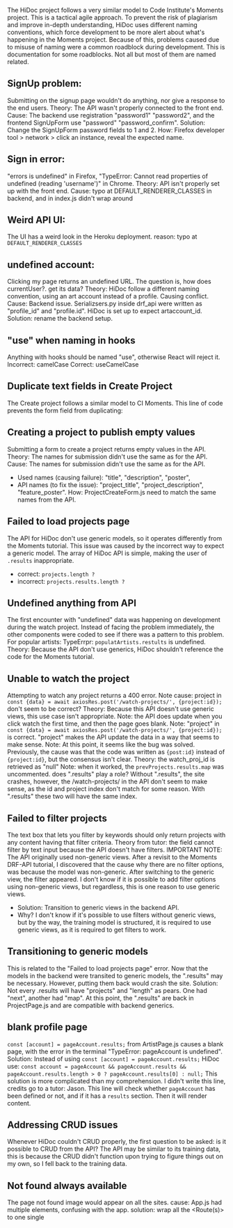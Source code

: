The HiDoc project follows a very similar model to Code Institute's Moments project. This is a tactical agile approach. To prevent the risk of plagiarism and improve in-depth understanding, HiDoc uses different naming conventions, which force development to be more alert about what's happening in the Moments project. Because of this, problems caused due to misuse of naming were a common roadblock during development. This is documentation for some roadblocks. Not all but most of them are named related.

SignUp problem:
---
Submitting on the signup page wouldn't do anything, nor give a response to the end users.
Theory: The API wasn't properly connected to the front end.
Cause: The backend use registration "password1" "password2", and the frontend SignUpForm use "password" "password_confirm".
Solution: Change the SignUpForm password fields to 1 and 2. 
How: Firefox developer tool > network > click an instance, reveal the expected name.

Sign in error:
---
"errors is undefined" in Firefox, "TypeError: Cannot read properties of undefined (reading 'username')" in Chrome.
Theory: API isn't properly set up with the front end.
Cause: typo at DEFAULT_RENDERER_CLASSES in backend, and <CurrentUserProvided> in index.js didn't wrap around <App />

Weird API UI:
---
The UI has a weird look in the Heroku deployment.
reason: typo at `DEFAULT_RENDERER_CLASSES`

undefined account:
---
Clicking my page returns an undefined URL. The question is, how does currentUser?. get its data?
Theory: HiDoc follow a different naming convention, using an art account instead of a profile. Causing conflict.
Cause: Backend issue. Serializsers.py inside drf_api were written as "profile_id" and "profile.id". HiDoc is set up to expect artaccount_id.
Solution: rename the backend setup.

"use" when naming in hooks
---
Anything with hooks should be named "use", otherwise React will reject it. 
Incorrect: camelCase
Correct: useCamelCase

Duplicate text fields in Create Project
---
The Create project follows a similar model to CI Moments. This line of code prevents the form field from duplicating:
<Col md={5} lg={4} className="d-none d-md-block p-0 p-md-2">

Creating a project to publish empty values
---
Submitting a form to create a project returns empty values in the API.
Theory: The names for submission didn't use the same as for the API.
Cause: The names for submission didn't use the same as for the API.
- Used names (causing failure): "title", "description", "poster",
- API names (to fix the issue): "project_title", "project_description", "feature_poster".
How: ProjectCreateForm.js need to match the same names from the API.

Failed to load projects page
---
The API for HiDoc don't use generic models, so it operates differently from the Moments tutorial. This issue was caused by the incorrect way to expect a generic model.
The array of HiDoc API is simple, making the user of `.results` inappropriate.
- correct: `projects.length ?`
- incorrect: `projects.results.length ?`

Undefined anything from API
---
The first encounter with "undefined" data was happening on development during the watch project. Instead of facing the problem immediately, the other components were coded to see if there was a pattern to this problem.
For popular artists: TypeErrpr: `populatArtists.restults` is undefined.
Theory: Because the API don't use generics, HiDoc shouldn't reference the code for the Moments tutorial.

Unable to watch the project
---
Attempting to watch any project returns a 400 error.
Note cause: project in `const {data} = await axiosRes.post('/watch-projects/', {project:id});` don't seem to be correct?
Theory: Because this API doesn't use generic views, this use case isn't appropriate.
Note: the API does update when you click watch the first time, and then the page goes blank.
Note: "project" in `const {data} = await axiosRes.post('/watch-projects/', {project:id});` is correct. "project" makes the API update the data in a way that seems to make sense.
Note: At this point, it seems like the bug was solved. Previously, the cause was that the code was written as `{post:id}` instead of `{project:id}`, but the consensus isn't clear.
Theory: the watch_proj_id is retrieved as "null"
Note: when it worked, the `prevProjects.results.map` was uncommented. does ".results" play a role? Without ".results", the site crashes, however, the /watch-projects/ in the API don't seem to make sense, as the id and project index don't match for some reason. With ".results" these two will have the same index.

Failed to filter projects
---
The text box that lets you filter by keywords should only return projects with any content having that filter criteria.
Theory from tutor: the field cannot filter by text input because the API doesn't have filters.
IMPORTANT NOTE: The API originally used non-generic views. After a revisit to the Moments DRF-API tutorial, I discovered that the cause why there are no filter options, was because the model was non-generic. After switching to the generic view, the filter appeared. I don't know if it is possible to add filter options using non-generic views, but regardless, this is one reason to use generic views.
- Solution: Transition to generic views in the backend API.
- Why? I don't know if it's possible to use filters without generic views, but by the way, the training model is structured, it is required to use generic views, as it is required to get filters to work.

Transitioning to generic models
---
This is related to the "Failed to load projects page" error. Now that the models in the backend were transited to generic models, the ".results" may be necessary. However, putting them back would crash the site.
Solution: Not every .results will have "projects" and "length" as pears. One had "next", another had "map". At this point, the ".results" are back in ProjectPage.js and are compatible with backend generics.

blank profile page
---
`const [account] = pageAccount.results;` from ArtistPage.js causes a blank page, with the error in the terminal "TypeError: pageAccount is undefined".
Solution: Instead of using `const [account] = pageAccount.results;` HiDoc use: `const account = pageAccount && pageAccount.results && pageAccount.results.length > 0 ? pageAccount.results[0] : null;`
This solution is more complicated than my comprehension. I didn't write this line, credits go to a tutor: Jason. This line will check whether `pageAccount` has been defined or not, and if it has a `results` section. Then it will render content.

Addressing CRUD issues
---
Whenever HiDoc couldn't CRUD properly, the first question to be asked: is it possible to CRUD from the API? The API may be similar to its training data, this is because the CRUD didn't function upon trying to figure things out on my own, so I fell back to the training data.

Not found always available
---
The page not found image would appear on all the sites.
cause: App.js had multiple <Switch> elements, confusing with the app.
solution: wrap all the <Route(s)> to one single <Switch>